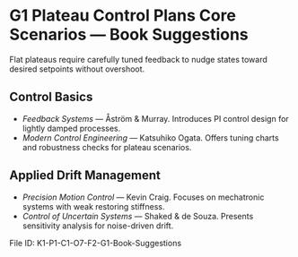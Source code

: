 # G1 Plateau Control Plans Core Scenarios — Book Suggestions

Flat plateaus require carefully tuned feedback to nudge states toward desired setpoints without overshoot.

## Control Basics
* *Feedback Systems* — Åström & Murray. Introduces PI control design for lightly damped processes.
* *Modern Control Engineering* — Katsuhiko Ogata. Offers tuning charts and robustness checks for plateau scenarios.
## Applied Drift Management
* *Precision Motion Control* — Kevin Craig. Focuses on mechatronic systems with weak restoring stiffness.
* *Control of Uncertain Systems* — Shaked & de Souza. Presents sensitivity analysis for noise-driven drift.

File ID: K1-P1-C1-O7-F2-G1-Book-Suggestions

